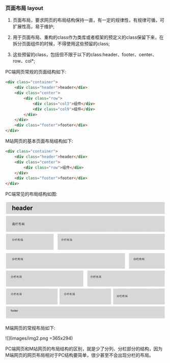 ### 页面布局 layout

1. 页面布局，要求网页的布局结构保持一直，有一定的规律性，有规律可循，可扩展性高，易于维护;

2. 用于页面布局、重构的class作为类库或者框架的预定义的class保留下来，在拆分页面组件的时候，不得使用这些预留的class;

3. 这些预留的class，包括但不限于以下的class:header、footer、center、row、col*;

PC端网页常规的页面结构如下:

```html
<div class="container">
    <div class="header">header</div>
    <div class="center">
        <div class="row">
            <div class="col3">组件</div>
            <div class="col9">组件</div>
        </div>
    </div>
    <div class="footer">footer</div>
</div>
```

M站网页的基本页面布局结构如下:

```html
<div class="container">
    <div class="header">header</div>
    <div class="center">
        <div class="row">组件</div>
    </div>
    <div class="footer">footer</div>
</div>
```

PC端常见的布局结构如图:

![](images/img1.png)

M端网页的常规布局如下:

![](images/img2.png =365x294)

PC端网页和M站网页的布局结构的区别，就是少了分列、分栏部分的结构，因为M端网页的网页布局相对于PC结构要简单，很少甚至不会出现分栏的布局。
